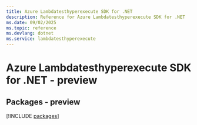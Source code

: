 ```yaml
---
title: Azure Lambdatesthyperexecute SDK for .NET
description: Reference for Azure Lambdatesthyperexecute SDK for .NET
ms.date: 09/02/2025
ms.topic: reference
ms.devlang: dotnet
ms.service: lambdatesthyperexecute
---
```

# Azure Lambdatesthyperexecute SDK for .NET - preview
## Packages - preview
[!INCLUDE [packages](lambdatesthyperexecute-index.md)]